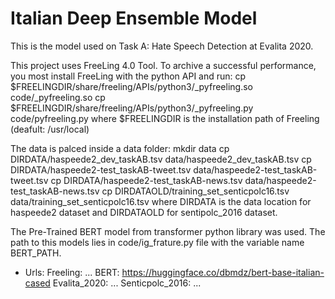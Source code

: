 # Italian Deep Ensemble Model 
This is the model used on Task A: Hate Speech Detection at Evalita 2020.

This project uses FreeLing 4.0 Tool. To archive a successful performance, you most install FreeLing with the python API and run:
    cp $FREELINGDIR/share/freeling/APIs/python3/_pyfreeling.so  code/_pyfreeling.so
    cp $FREELINGDIR/share/freeling/APIs/python3/_pyfreeling.py  code/pyfreeling.py
where $FREELINGDIR is the installation path of Freeling (deafult: /usr/local)

The data is palced inside a data folder:
    mkdir data
    cp DIRDATA/haspeede2_dev_taskAB.tsv data/haspeede2_dev_taskAB.tsv
    cp DIRDATA/haspeede2-test_taskAB-tweet.tsv data/haspeede2-test_taskAB-tweet.tsv
    cp DIRDATA/haspeede2-test_taskAB-news.tsv data/haspeede2-test_taskAB-news.tsv
    cp DIRDATAOLD/training_set_senticpolc16.tsv data/training_set_senticpolc16.tsv
where DIRDATA is the data location for haspeede2 dataset and DIRDATAOLD for sentipolc_2016 dataset.

The Pre-Trained BERT model from transformer python library was used. The path to this models lies in code/ig_frature.py file with the variable name BERT_PATH.

* Urls:
    Freeling: ...
    BERT: https://huggingface.co/dbmdz/bert-base-italian-cased
    Evalita_2020: ...
    Senticpolc_2016: ...